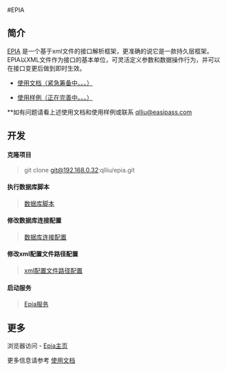 #EPIA

## 简介

[EPIA](http://192.168.12.150:8888/epia) 是一个基于xml文件的接口解析框架，更准确的说它是一款持久层框架。EPIA以XML文件作为接口的基本单位，可灵活定义参数和数据操作行为，并可以在接口变更后做到即时生效。


- [使用文档（紧急筹备中。。。）](https://...)

- [使用样例（正在完善中。。。）](./XmlFiles)

 

**如有问题请看上述使用文档和使用样例或联系 <qlliu@easipass.com>

## 开发

#### 克隆项目
> git clone git@192.168.0.32:qlliu/epia.git

#### 执行数据库脚本
> [数据库脚本](./dbscript/base.sql)

#### 修改数据库连接配置
> [数据库连接配置](./src/resources/db.properties)

#### 修改xml配置文件路径配置
> [xml配置文件路径配置](./src/resources/sys.properties)

#### 启动服务
> [Epia服务](./src/main/java/com/easipass/epia/EpiaApplication.java)

## 更多
浏览器访问 - [Epia主页](http://192.168.12.150:8888/epia)

更多信息请参考 [使用文档](http://192.168.12.150:8888/epia)
 
